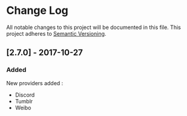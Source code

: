 # Change Log

All notable changes to this project will be documented in this file. This project adheres to [Semantic Versioning](http://semver.org/).

## [2.7.0] - 2017-10-27
### Added
New providers added :
- Discord
- Tumblr 
- Weibo 